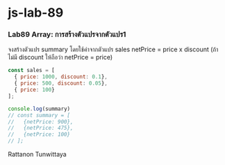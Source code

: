 # js-lab-89
### Lab89 Array: การสร้างตัวแปรจากตัวแปร1
จงสร้างตัวแปร summary โดยใช้ค่าจากตัวแปร sales
netPrice = price x discount (ถ้าไม่มี discount ให้ถือว่า netPrice = price)

```JavaScript
const sales = [
  { price: 1000, discount: 0.1},
  { price: 500, discount: 0.05},
  { price: 100}
];

console.log(summary)
// const summary = [
//   {netPrice: 900},
//   {netPrice: 475},
//   {netPrice: 100}
// ];
```
Rattanon Tunwittaya
